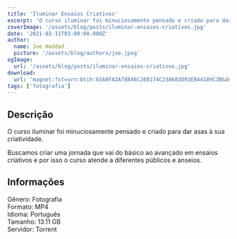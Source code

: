 ```yaml
---
title: 'Iluminar Ensaios Criativos'
excerpt: 'O curso iluminar foi minuciosamente pensado e criado para dar asas à sua criatividade.   Buscamos criar uma jornada que vai do básico ao avançado em ensaios criativos e por isso o curso atende a diferentes públicos e anseios. Informações  Gênero: Fotografia Formato: M'
coverImage: '/assets/blog/posts/iluminar-ensaios-criativos.jpg'
date: '2021-03-11T03:00:00.000Z'
author:
  name: Joe Haddad
  picture: '/assets/blog/authors/joe.jpeg'
ogImage:
  url: '/assets/blog/posts/iluminar-ensaios-criativos.jpg'
download:
  url: 'magnet:?xt=urn:btih:65A0FA2A78846C288174C238683D93EB44189C3B&dn=Curso%20Priscila%20Fontinele%20-%20Iluminar&tr=udp%3a%2f%2ftracker.openbittorrent.com%3a80%2fannounce&tr=udp%3a%2f%2ftracker.opentrackr.org%3a1337%2fannounce'
tags: ['fotografia']
---
```

<h2>Descrição</h2>
<p></p><p>O curso iluminar foi minuciosamente pensado e criado para dar asas à sua criatividade. </p><p>Buscamos criar uma jornada que vai do básico ao avançado em ensaios criativos e por isso o curso atende a diferentes públicos e anseios.</p><h2>Informações</h2><p>Gênero: Fotografia<br/>Formato: MP4<br/>Idioma: Português<br/>Tamanho: 13.11 GB<br/>Servidor: Torrent</p>